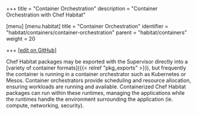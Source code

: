 +++
title = "Container Orchestration"
description = "Container Orchestration with Chef Habitat"

[menu]
  [menu.habitat]
    title = "Container Orchestration"
    identifier = "habitat/containers/container-orchestration"
    parent = "habitat/containers"
    weight = 20

+++
[\[edit on GitHub\]](https://github.com/habitat-sh/habitat/blob/master/components/docs-chef-io/content/habitat/container_orchestration.md)

Chef Habitat packages may be exported with the Supervisor directly into a [variety of container formats]({{< relref "pkg_exports" >}}), but frequently the container is running in a container orchestrator such as Kubernetes or Mesos. Container orchestrators provide scheduling and resource allocation, ensuring workloads are running and available. Containerized Chef Habitat packages can run within these runtimes, managing the applications while the runtimes handle the environment surrounding the application (ie. compute, networking, security).
